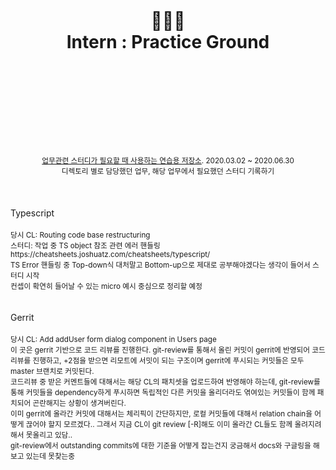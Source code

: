 <div align="center">
  <h1>
    <br/>
    <br/>
    👩🏻‍💻
    <br />
    Intern : Practice Ground
    <br />
    <br />
    <br />
    <br />
  </h1>
  <sup>
    <br />
    <br />
    <br />
    <a href="https://github.com/purelledhand/sq-intern-practice-ground">업무관련 스터디가 필요할 때 사용하는 연습용 저장소</a>. 2020.03.02 ~ 2020.06.30
    <br />
    디렉토리 별로 담당했던 업무, 해당 업무에서 필요했던 스터디 기록하기
  </sup>
  <br />
  <br />
  <br />
  <br />
</div>
<div>
  Typescript
  <br />
  <br />
  <sup>
    당시 CL: Routing code base restructuring <br />
    스터디: 작업 중 TS object 참조 관련 에러 핸들링 <br />
    https://cheatsheets.joshuatz.com/cheatsheets/typescript/ <br />
    TS Error 핸들링 중 Top-down식 대처말고 Bottom-up으로 제대로 공부해야겠다는 생각이 들어서 스터디 시작 <br />
    컨셉이 확연히 들어날 수 있는 micro 예시 중심으로 정리할 예정 <br />
  </sup>
</div>
<br />
<br />
<div>
  Gerrit
  <br />
  <br />
  <sup>
    당시 CL: Add addUser form dialog component in Users page <br />
    이 곳은 gerrit 기반으로 코드 리뷰를 진행한다. git-review를 통해서 올린 커밋이 gerrit에 반영되어 코드리뷰를 진행하고, +2점을 받으면 리모트에 서밋이 되는 구조이며 gerrit에 푸시되는 커밋들은 모두 master 브랜치로 커밋된다. <br />
    코드리뷰 중 받은 커멘트들에 대해서는 해당 CL의 패치셋을 업로드하여 반영해야 하는데, git-review를 통해 커밋들을 dependency하게 푸시하면 독립적인 다른 커밋을 올리더라도 엮여있는 커밋들이 함께 패치되어 곤란해지는 상황이 생겨버린다. <br />
    이미 gerrit에 올라간 커밋에 대해서는 체리픽이 간단하지만, 로컬 커밋들에 대해서 relation chain을 어떻게 끊어야 할지 모르겠다.. 그래서 지금 CL이 git review [-R]해도 이미 올라간 CL들도 함께 올려지려 해서 못올리고 있담.. <br />
    git-review에서 outstanding commits에 대한 기준을 어떻게 잡는건지 궁금해서 docs와 구글링을 해보고 있는데 못찾는중 <br />
  </sup>
</div>
<br />
<br />
